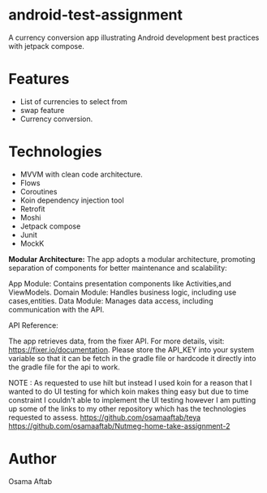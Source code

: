 # android-test-assignment
A currency conversion app illustrating Android development best practices with jetpack compose.

# Features
- List of currencies to select from
- swap feature 
- Currency conversion.

# Technologies
- MVVM with clean code architecture.
- Flows
- Coroutines
- Koin dependency injection tool
- Retrofit
- Moshi
- Jetpack compose
- Junit
- MockK

<b>Modular Architecture:</b>
The app adopts a modular architecture, promoting separation of components for better maintenance and scalability:

App Module: Contains presentation components like Activities,and ViewModels.
Domain Module: Handles business logic, including use cases,entities.
Data Module: Manages data access, including communication with the API.

API Reference:

The app retrieves data, from the fixer API. For more details, visit: https://fixer.io/documentation.
Please store the API_KEY into your system variable so that it can be fetch in the gradle file or hardcode it directly into the gradle file for the api to work.


NOTE : 
As requested to use hilt but instead I used koin for a reason that I wanted to do UI testing for which koin makes thing easy but due to time constraint I couldn't able to implement the UI testing however I am putting up some of the links to my other repository which has the technologies requested to assess.
https://github.com/osamaaftab/teya
https://github.com/osamaaftab/Nutmeg-home-take-assignment-2

# Author
Osama Aftab
